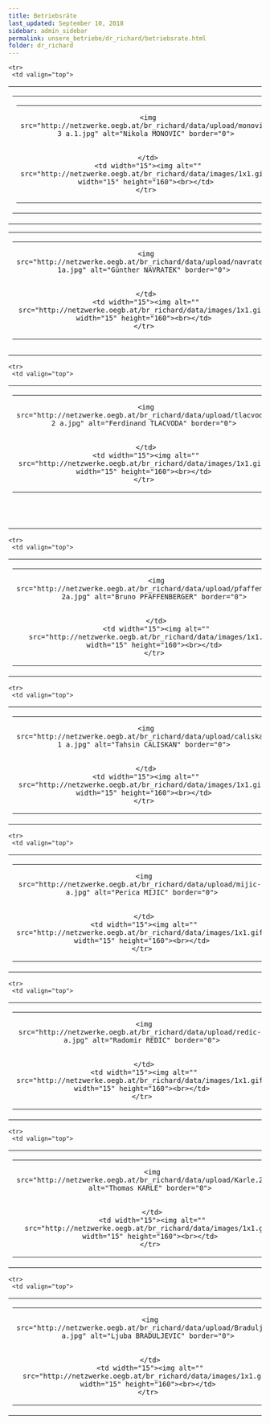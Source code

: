 ```yaml
---
title: Betriebsräte
last_updated: September 10, 2018
sidebar: admin_sidebar
permalink: unsere_betriebe/dr_richard/betriebsrate.html
folder: dr_richard
---
```


<table cellpadding="0" cellspacing="0" border="0" summary="">
<tbody><tr>
     <td valign="top">
<!-- cacheInfo : f9b1a8ad0b3e228ad84164f314e53230 -->
<table cellpadding="0" cellspacing="0" border="0" summary="">
 <tbody><tr>
  <td valign="top" class="lauftext">
   <table cellpadding="0" cellspacing="0" border="0" summary="">
    <tbody><tr>
     <td width="217" class="kontaktimage" align="center" valign="middle">
     
     <img src="http://netzwerke.oegb.at/br_richard/data/upload/monovic-3 a.1.jpg" alt="Nikola MONOVIC" border="0">
     
		 
     </td>
     <td width="15"><img alt="" src="http://netzwerke.oegb.at/br_richard/data/images/1x1.gif" width="15" height="160"><br></td>
    </tr>
   </tbody></table>
  </td>
  <td valign="top" class="lauftext" width="217">
   <img alt="" src="http://netzwerke.oegb.at/br_richard/data/images/1x1.gif" width="1" height="5"><br>
   <span class="kontaktname">Herr Nikola MONOVIC </span><br>
   <span class="kontaktfunktion">BR Vorsitzender</span><br>
   
   1140 Wien
   <br>Tel.: +43-664 814 10 74
   <br>Fax.: +43-1-33 100/889
   <br><a href="mailto:n.monovic@gmx.at" class="kontaktemail">n.monovic@gmx.at</a>
  </td>
 </tr>
 
 
 
 
 
</tbody></table><!-- R:0.012027978897095  --></td>
    </tr>


    
    
    

    <tr>
     <td valign="top">
<!-- cacheInfo : 03403861771d62898fdd2d512d507eef -->
<table cellpadding="0" cellspacing="0" border="0" summary="">
 <tbody><tr>
  <td valign="top" class="lauftext">
   <table cellpadding="0" cellspacing="0" border="0" summary="">
    <tbody><tr>
     <td width="217" class="kontaktimage" align="center" valign="middle">
     
     <img src="http://netzwerke.oegb.at/br_richard/data/upload/navratek-1a.jpg" alt="Günther NAVRATEK" border="0">
     
		 
     </td>
     <td width="15"><img alt="" src="http://netzwerke.oegb.at/br_richard/data/images/1x1.gif" width="15" height="160"><br></td>
    </tr>
   </tbody></table>
  </td>
  <td valign="top" class="lauftext" width="217">
   <img alt="" src="http://netzwerke.oegb.at/br_richard/data/images/1x1.gif" width="1" height="5"><br>
   <span class="kontaktname">Herr Günther NAVRATEK </span><br>
   <span class="kontaktfunktion">BR 1. Stellvertreter &amp; Schriftführer</span><br>
   
   
   <br>Tel.: +43-664 814 10 59
   <br>Fax.: +43-1-33 100/889
   <br><a href="mailto:g.navratek@gmx.at" class="kontaktemail">g.navratek@gmx.at</a>
  </td>
 </tr>
 
 
 
 
 
</tbody></table><!-- R:0.01398777961731  --></td>
    </tr>


    
    
    

    <tr>
     <td valign="top">
<!-- cacheInfo : b5d715c3a4e6af8f2e3c9e0dc6ee1e6f -->
<table cellpadding="0" cellspacing="0" border="0" summary="">
 <tbody><tr>
  <td valign="top" class="lauftext">
   <table cellpadding="0" cellspacing="0" border="0" summary="">
    <tbody><tr>
     <td width="217" class="kontaktimage" align="center" valign="middle">
     
     <img src="http://netzwerke.oegb.at/br_richard/data/upload/tlacvoda-2 a.jpg" alt="Ferdinand TLACVODA" border="0">
     
		 
     </td>
     <td width="15"><img alt="" src="http://netzwerke.oegb.at/br_richard/data/images/1x1.gif" width="15" height="160"><br></td>
    </tr>
   </tbody></table>
  </td>
  <td valign="top" class="lauftext" width="217">
   <img alt="" src="http://netzwerke.oegb.at/br_richard/data/images/1x1.gif" width="1" height="5"><br>
   <span class="kontaktname">Herr Ferdinand TLACVODA </span><br>
   <span class="kontaktfunktion">BR 2. Stellvertreter &amp; Kassier</span><br>
   
   1030 Wien
   <br>Tel.: +43-699 19 69 98 52
   <br>Fax.: +43-1-33 100/889
   <br><a href="mailto:ferdl.t@gmx.at" class="kontaktemail">ferdl.t@gmx.at</a>
  </td>
 </tr>
 
 
 
 
 
</tbody></table><!-- R:0.012050151824951  --></td>
    </tr>


    
    
    

    <tr>
     <td valign="top">
<!-- cacheInfo : fe342bca0ad0e898b3ff216109b281c8 -->
<table cellpadding="0" cellspacing="0" border="0" summary="">
 <tbody><tr>
  <td valign="top" class="lauftext">
   <table cellpadding="0" cellspacing="0" border="0" summary="">
    <tbody><tr>
     <td width="217" class="kontaktimage" align="center" valign="middle">
     
     <img src="http://netzwerke.oegb.at/br_richard/data/upload/pfaffenberger-2a.jpg" alt="Bruno PFAFFENBERGER" border="0">
     
		 
     </td>
     <td width="15"><img alt="" src="http://netzwerke.oegb.at/br_richard/data/images/1x1.gif" width="15" height="160"><br></td>
    </tr>
   </tbody></table>
  </td>
  <td valign="top" class="lauftext" width="217">
   <img alt="" src="http://netzwerke.oegb.at/br_richard/data/images/1x1.gif" width="1" height="5"><br>
   <span class="kontaktname">Herr Bruno PFAFFENBERGER </span><br>
   <span class="kontaktfunktion">Betriebsrat</span><br>
   
   1210 Wien
   <br>Tel.: +43-664 814 10 87
   <br>Fax.: +43-1-33 100/889
   <br><a href="mailto:bruno.pfaffenberger@gmx.net" class="kontaktemail">bruno.pfaffenberger@gmx.net</a>
  </td>
 </tr>
 
 
 
 
 
</tbody></table><!-- R:0.012158155441284  --></td>
    </tr>


    
    
    

    <tr>
     <td valign="top">
<!-- cacheInfo : 8841d0981aa405a91948a11aeeb6f1bb -->
<table cellpadding="0" cellspacing="0" border="0" summary="">
 <tbody><tr>
  <td valign="top" class="lauftext">
   <table cellpadding="0" cellspacing="0" border="0" summary="">
    <tbody><tr>
     <td width="217" class="kontaktimage" align="center" valign="middle">
     
     <img src="http://netzwerke.oegb.at/br_richard/data/upload/caliskan-1 a.jpg" alt="Tahsin CALISKAN" border="0">
     
		 
     </td>
     <td width="15"><img alt="" src="http://netzwerke.oegb.at/br_richard/data/images/1x1.gif" width="15" height="160"><br></td>
    </tr>
   </tbody></table>
  </td>
  <td valign="top" class="lauftext" width="217">
   <img alt="" src="http://netzwerke.oegb.at/br_richard/data/images/1x1.gif" width="1" height="5"><br>
   <span class="kontaktname">Herr Tahsin CALISKAN </span><br>
   <span class="kontaktfunktion">Betriebsrat</span><br>
   
   1220 Wien
   <br>Tel.: +43-699 17 93 45 67
   <br>Fax.: +43-1-33 100/889
   <br><a href="mailto:tcxtahsin@gmail.com" class="kontaktemail">tcxtahsin@gmail.com</a>
  </td>
 </tr>
 
 
 
 
 
</tbody></table><!-- R:0.011966943740845  --></td>
    </tr>


    
    
    

    <tr>
     <td valign="top">
<!-- cacheInfo : 032be568442113e6070098eca29d601b -->
<table cellpadding="0" cellspacing="0" border="0" summary="">
 <tbody><tr>
  <td valign="top" class="lauftext">
   <table cellpadding="0" cellspacing="0" border="0" summary="">
    <tbody><tr>
     <td width="217" class="kontaktimage" align="center" valign="middle">
     
     <img src="http://netzwerke.oegb.at/br_richard/data/upload/mijic-2 a.jpg" alt="Perica MIJIC" border="0">
     
		 
     </td>
     <td width="15"><img alt="" src="http://netzwerke.oegb.at/br_richard/data/images/1x1.gif" width="15" height="160"><br></td>
    </tr>
   </tbody></table>
  </td>
  <td valign="top" class="lauftext" width="217">
   <img alt="" src="http://netzwerke.oegb.at/br_richard/data/images/1x1.gif" width="1" height="5"><br>
   <span class="kontaktname">Herr Perica MIJIC </span><br>
   <span class="kontaktfunktion">Betriebsrat</span><br>
   
   Wien
   
   
   
  </td>
 </tr>
 
 
 
 
 
</tbody></table><!-- R:0.015622138977051  --></td>
    </tr>


    
    
    

    <tr>
     <td valign="top">
<!-- cacheInfo : f53abea69ab54eff22dbe4ebb07a365b -->
<table cellpadding="0" cellspacing="0" border="0" summary="">
 <tbody><tr>
  <td valign="top" class="lauftext">
   <table cellpadding="0" cellspacing="0" border="0" summary="">
    <tbody><tr>
     <td width="217" class="kontaktimage" align="center" valign="middle">
     
     <img src="http://netzwerke.oegb.at/br_richard/data/upload/redic-1 a.jpg" alt="Radomir REDIC" border="0">
     
		 
     </td>
     <td width="15"><img alt="" src="http://netzwerke.oegb.at/br_richard/data/images/1x1.gif" width="15" height="160"><br></td>
    </tr>
   </tbody></table>
  </td>
  <td valign="top" class="lauftext" width="217">
   <img alt="" src="http://netzwerke.oegb.at/br_richard/data/images/1x1.gif" width="1" height="5"><br>
   <span class="kontaktname">Herr Radomir REDIC </span><br>
   <span class="kontaktfunktion">Betriebsrat</span><br>
   
   1130 Wien
   
   
   
  </td>
 </tr>
 
 
 
 
 
</tbody></table><!-- R:0.014678001403809  --></td>
    </tr>


    
    
    

    <tr>
     <td valign="top">
<!-- cacheInfo : 71c032a4f5cbfcf505a9d8b2184c97fa -->
<table cellpadding="0" cellspacing="0" border="0" summary="">
 <tbody><tr>
  <td valign="top" class="lauftext">
   <table cellpadding="0" cellspacing="0" border="0" summary="">
    <tbody><tr>
     <td width="217" class="kontaktimage" align="center" valign="middle">
     
     <img src="http://netzwerke.oegb.at/br_richard/data/upload/Karle.2.jpg" alt="Thomas KARLE" border="0">
     
		 
     </td>
     <td width="15"><img alt="" src="http://netzwerke.oegb.at/br_richard/data/images/1x1.gif" width="15" height="160"><br></td>
    </tr>
   </tbody></table>
  </td>
  <td valign="top" class="lauftext" width="217">
   <img alt="" src="http://netzwerke.oegb.at/br_richard/data/images/1x1.gif" width="1" height="5"><br>
   <span class="kontaktname">Herr Thomas KARLE </span><br>
   <span class="kontaktfunktion">Betriebsrat</span><br>
   
   1230 Wien
   <br>Tel.: +43-699 10 11 87 37
   <br>Fax.: +43-1-33 100/889
   <br><a href="mailto:karle.thomas@hotmail.com" class="kontaktemail">karle.thomas@hotmail.com</a>
  </td>
 </tr>
 
 
 
 
 
</tbody></table><!-- R:0.011919975280762  --></td>
    </tr>


    
    
    

    <tr>
     <td valign="top">
<!-- cacheInfo : ef866cf6683373537014e7cb61f9e487 -->
<table cellpadding="0" cellspacing="0" border="0" summary="">
 <tbody><tr>
  <td valign="top" class="lauftext">
   <table cellpadding="0" cellspacing="0" border="0" summary="">
    <tbody><tr>
     <td width="217" class="kontaktimage" align="center" valign="middle">
     
     <img src="http://netzwerke.oegb.at/br_richard/data/upload/Braduljevic a.jpg" alt="Ljuba BRADULJEVIC" border="0">
     
		 
     </td>
     <td width="15"><img alt="" src="http://netzwerke.oegb.at/br_richard/data/images/1x1.gif" width="15" height="160"><br></td>
    </tr>
   </tbody></table>
  </td>
  <td valign="top" class="lauftext" width="217">
   <img alt="" src="http://netzwerke.oegb.at/br_richard/data/images/1x1.gif" width="1" height="5"><br>
   <span class="kontaktname">Herr Ljuba BRADULJEVIC </span><br>
   <span class="kontaktfunktion">Betriebsrat</span><br>
   
   1030 Wien
   
   
   
  </td>
 </tr>
 
 
 
 
 
</tbody></table><!-- R:0.014796018600464  --></td>
    </tr>

    
    
   </tbody></table>
